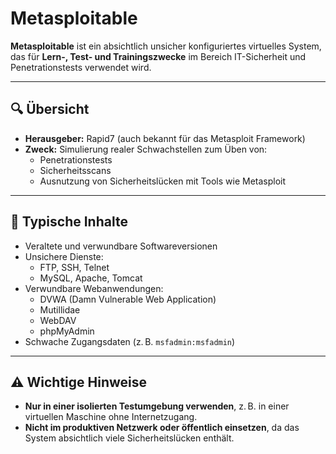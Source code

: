 # Metasploitable

**Metasploitable** ist ein absichtlich unsicher konfiguriertes virtuelles System, das für **Lern-, Test- und Trainingszwecke** im Bereich IT-Sicherheit und Penetrationstests verwendet wird.

---

## 🔍 Übersicht

- **Herausgeber:** Rapid7 (auch bekannt für das Metasploit Framework)
- **Zweck:** Simulierung realer Schwachstellen zum Üben von:
  - Penetrationstests
  - Sicherheitsscans
  - Ausnutzung von Sicherheitslücken mit Tools wie Metasploit

---

## 🧱 Typische Inhalte

- Veraltete und verwundbare Softwareversionen
- Unsichere Dienste:
  - FTP, SSH, Telnet
  - MySQL, Apache, Tomcat
- Verwundbare Webanwendungen:
  - DVWA (Damn Vulnerable Web Application)
  - Mutillidae
  - WebDAV
  - phpMyAdmin
- Schwache Zugangsdaten (z. B. `msfadmin:msfadmin`)

---

## ⚠️ Wichtige Hinweise

- **Nur in einer isolierten Testumgebung verwenden**, z. B. in einer virtuellen Maschine ohne Internetzugang.
- **Nicht im produktiven Netzwerk oder öffentlich einsetzen**, da das System absichtlich viele Sicherheitslücken enthält.



